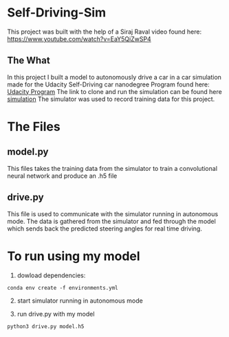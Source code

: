 # Self-Driving-Sim

This project was built with the help of a Siraj Raval video found here: https://www.youtube.com/watch?v=EaY5QiZwSP4

## The What
In this project I built a model to autonomously drive a car in a car simulation made for the Udacity Self-Driving car nanodegree Program found here: [Udacity Program](https://www.udacity.com/course/self-driving-car-engineer-nanodegree--nd013)
The link to clone and run the simulation can be found here [simulation](https://github.com/udacity/self-driving-car-sim)
The simulator was used to record training data for this project. 

# The Files
## model.py
  This files takes the training data from the simulator to train a convolutional neural network and produce an .h5 file
 
## drive.py
  This file is used to communicate with the simulator running in autonomous mode. The data is gathered from the simulator and fed through the model which sends back the predicted steering angles for real time driving. 
  
# To run using my model
1. dowload dependencies: 
```
conda env create -f environments.yml 
```
2. start simulator running in autonomous mode

3. run drive.py with my model
```
python3 drive.py model.h5
```
  
